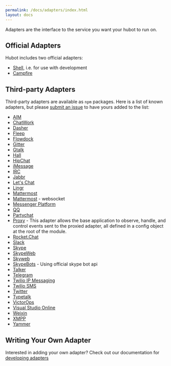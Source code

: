 ```yaml
---
permalink: /docs/adapters/index.html
layout: docs
---
```


Adapters are the interface to the service you want your hubot to run on.

## Official Adapters

Hubot includes two official adapters:

* [Shell](/docs/adapters/shell.md), i.e. for use with development
* [Campfire](/docs/adapters/campfire.md)

## Third-party Adapters

Third-party adapters are available as `npm` packages. Here is a list of known
adapters, but please [submit an issue](https://github.com/github/hubot/issues)
to have yours added to the list:


* [AIM](https://github.com/shaundubuque/hubot-aim)
* [ChatWork](https://github.com/akiomik/hubot-chatwork)
* [Dasher](https://github.com/nebulist/hubot-dasher)
* [Fleep](https://github.com/anroots/hubot-fleep)
* [Flowdock](https://github.com/flowdock/hubot-flowdock)
* [Gitter](https://github.com/huafu/hubot-gitter2)
* [Gtalk](https://github.com/atmos/hubot-gtalk)
* [Hall](https://github.com/Hall/hubot-hall)
* [HipChat](https://github.com/hipchat/hubot-hipchat)
* [iMessage](https://github.com/lazerwalker/hubot-imessage)
* [IRC](https://github.com/nandub/hubot-irc)
* [Jabbr](https://github.com/smoak/hubot-jabbr)
* [Let's Chat](https://github.com/sdelements/hubot-lets-chat)
* [Lingr](https://github.com/miyagawa/hubot-lingr)
* [Mattermost](https://github.com/renanvicente/hubot-mattermost)
* [Mattermost](https://github.com/loafoe/hubot-matteruser) - websocket
* [Messenger Platform](https://github.com/ClaudeBot/hubot-messenger-bot)
* [QQ](https://github.com/xhan/qqbot)
* [Partychat](https://github.com/iangreenleaf/hubot-partychat-hooks)
* [Proxy](https://github.com/Hammertime38/hubot-proxy) - This adapter allows the base application to observe, handle, and control events sent to the proxied adapter, all defined in a config object at the root of the module.
* [Rocket.Chat](https://github.com/RocketChat/hubot-rocketchat)
* [Slack](https://github.com/slackhq/hubot-slack)
* [Skype](https://github.com/netpro2k/hubot-skype)
* [SkypeWeb](https://github.com/sdimkov/hubot-skype-web)
* [Skyweb](https://github.com/EllisV/hubot-skyweb)
* [SkypeBots](https://github.com/ivadim/hubot-skypebots) - Using official skype bot api
* [Talker](https://github.com/unixcharles/hubot-talker)
* [Telegram](https://github.com/lukefx/hubot-telegram)
* [Twilio IP Messaging](https://github.com/philnash/hubot-twilio-ip-messaging)
* [Twilio SMS](https://github.com/jkarmel/hubot-twilio)
* [Twitter](https://github.com/MathildeLemee/hubot-twitter)
* [Typetalk](https://github.com/nulab/hubot-typetalk)
* [VictorOps](https://github.com/victorops/hubot-victorops)
* [Visual Studio Online](https://github.com/scrumdod/hubot-VSOnline)
* [Weixin](https://github.com/KasperDeng/Hubot-WeChat)
* [XMPP](https://github.com/markstory/hubot-xmpp)
* [Yammer](https://github.com/athieriot/hubot-yammer)

## Writing Your Own Adapter

Interested in adding your own adapter? Check out our documentation for [developing adapters](/docs/adapters/development.md)
